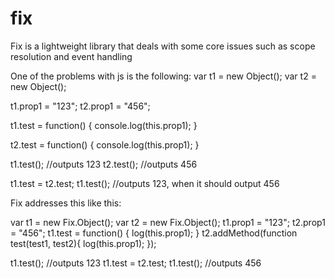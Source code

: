 fix
===

Fix is a lightweight library that deals with some core issues such as scope resolution and event handling

One of the problems with js is the following:
var t1 = new Object();
var t2 = new Object();

t1.prop1 = "123";
t2.prop1 = "456";

t1.test = function()
{
	console.log(this.prop1);
}

t2.test = function()
{
	console.log(this.prop1);
}

t1.test(); //outputs 123
t2.test(); //outputs 456

t1.test = t2.test;
t1.test(); //outputs 123, when it should output 456


Fix addresses this like this:

var t1 = new Fix.Object();
var t2 = new Fix.Object();
t1.prop1 = "123";
t2.prop1 = "456";
t1.test = function()
{
	log(this.prop1);
}
t2.addMethod(function test(test1, test2){
	log(this.prop1);
});

t1.test();		//outputs 123
t1.test = t2.test;
t1.test();			//outputs 456